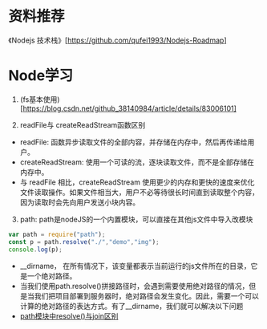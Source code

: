 <!--
 * @Author: TerryMin
 * @Date: 2022-05-31 09:09:32
 * @LastEditors: TerryMin
 * @LastEditTime: 2022-09-20 17:10:10
 * @Description: file not
-->
# 资料推荐
《Nodejs 技术栈》[https://github.com/qufei1993/Nodejs-Roadmap]


# Node学习

1. (fs基本使用)[https://blog.csdn.net/github_38140984/article/details/83006101]

2. readFile与 createReadStream函数区别
- readFile: 函数异步读取文件的全部内容，并存储在内存中，然后再传递给用户。
- createReadStream: 使用一个可读的流，逐块读取文件，而不是全部存储在内存中。
- 与 readFile 相比，createReadStream 使用更少的内存和更快的速度来优化文件读取操作。如果文件相当大，用户不必等待很长时间直到读取整个内容，因为读取时会先向用户发送小块内容。

3. path: path是nodeJS的一个内置模块，可以直接在其他js文件中导入改模块
```js
var path = require("path");
const p = path.resolve("./","demo","img");
console.log(p);
```
- __dirname， 在所有情况下，该变量都表示当前运行的js文件所在的目录，它是一个绝对路径。
- 当我们使用path.resolve()拼接路径时，会遇到需要使用绝对路径的情况，但是当我们把项目部署到服务器时，绝对路径会发生变化。因此，需要一个可以计算的绝对路径的表达方式。有了__dirname，我们就可以解决以下问题
- [path模块中resolve()与join区别](https://www.jb51.net/article/149676.htm)



